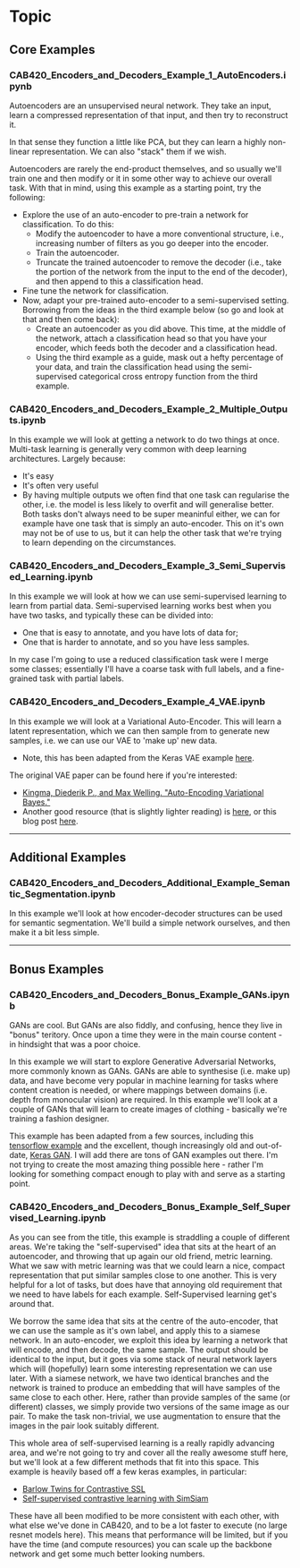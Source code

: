 # Topic

## Core Examples

### CAB420_Encoders_and_Decoders_Example_1_AutoEncoders.ipynb

Autoencoders are an unsupervised neural network. They take an input, learn a compressed representation of that input, and then try to reconstruct it.

In that sense they function a little like PCA, but they can learn a highly non-linear representation. We can also "stack" them if we wish.

Autoencoders are rarely the end-product themselves, and so usually we'll train one and then modify or it in some other way to achieve our overall task. With that in mind, using this example as a starting point, try the following: 

*  Explore the use of an auto-encoder to pre-train a network for classification. To do this:
    *  Modify the autoencoder to have a more conventional structure, i.e., increasing number of filters as you go deeper into the encoder.
    *  Train the autoencoder.
    *  Truncate the trained autoencoder to remove the decoder (i.e., take the portion of the network from the input to the end of the decoder), and then append to this a classification head.
  *  Fine tune the network for classification. 
* Now, adapt your pre-trained auto-encoder to a semi-supervised setting. Borrowing from the ideas in the third example below (so go and look at that and then come back):
    *  Create an autoencoder as you did above. This time, at the middle of the network, attach a classification head so that you have your encoder, which feeds both the decoder and a classification head.
    *  Using the third example as a guide, mask out a hefty percentage of your data, and train the classification head using the semi-supervised categorical cross entropy function from the third example. 

### CAB420_Encoders_and_Decoders_Example_2_Multiple_Outputs.ipynb

In this example we will look at getting a network to do two things at once. Multi-task learning is generally very common with deep learning architectures. Largely because:

*  It's easy
*  It's often very useful
*  By having multiple outputs we often find that one task can regularise the other, i.e. the model is less likely to overfit and will generalise better. Both tasks don't always need to be super meaninful either, we can for example have one task that is simply an auto-encoder. This on it's own may not be of use to us, but it can help the other task that we're trying to learn depending on the circumstances.


### CAB420_Encoders_and_Decoders_Example_3_Semi_Supervised_Learning.ipynb

In this example we will look at how we can use semi-supervised learning to learn from partial data. Semi-supervised learning works best when you have two tasks, and typically these can be divided into:

*  One that is easy to annotate, and you have lots of data for;
*  One that is harder to annotate, and so you have less samples.

In my case I'm going to use a reduced classification task were I merge some classes; essentially I'll have a coarse task with full labels, and a fine-grained task with partial labels.

### CAB420_Encoders_and_Decoders_Example_4_VAE.ipynb

In this example we will look at a Variational Auto-Encoder. This will learn a latent representation, which we can then sample from to generate new samples, i.e. we can use our VAE to 'make up' new data.

*  Note, this has been adapted from the Keras VAE example [here](https://keras.io/examples/variational_autoencoder/).

The original VAE paper can be found here if you're interested:

*  [Kingma, Diederik P., and Max Welling. "Auto-Encoding Variational Bayes."](https://arxiv.org/abs/1312.6114)
*  Another good resource (that is slightly lighter reading) is [here](https://ermongroup.github.io/cs228-notes/extras/vae/), or this blog post [here](https://towardsdatascience.com/intuitively-understanding-variational-autoencoders-1bfe67eb5daf).

***

## Additional Examples


### CAB420_Encoders_and_Decoders_Additional_Example_Semantic_Segmentation.ipynb

In this example we'll look at how encoder-decoder structures can be used for semantic segmentation. We'll build a simple network ourselves, and then make it a bit less simple.

***

## Bonus Examples

### CAB420_Encoders_and_Decoders_Bonus_Example_GANs.ipynb

GANs are cool. But GANs are also fiddly, and confusing, hence they live in "bonus" teritory. Once upon a time they were in the main course content - in hindsight that was a poor choice.

In this example we will start to explore Generative Adversarial Networks, more commonly known as GANs. GANs are able to synthesise (i.e. make up) data, and have become very popular in machine learning for tasks where content creation is needed, or where mappings between domains (i.e. depth from monocular vision) are required. In this example we'll look at a couple of GANs that will learn to create images of clothing - basically we're training a fashion designer.

This example has been adapted from a few sources, including this [tensorflow example](https://www.tensorflow.org/tutorials/generative/dcgan) and the excellent, though increasingly old and out-of-date, [Keras GAN](https://github.com/eriklindernoren/Keras-GAN). I will add there are tons of GAN examples out there. I'm not trying to create the most amazing thing possible here - rather I'm looking for something compact enough to play with and serve as a starting point.

### CAB420_Encoders_and_Decoders_Bonus_Example_Self_Supervised_Learning.ipynb

As you can see from the title, this example is straddling a couple of different areas. We're taking the "self-supervised" idea that sits at the heart of an autoencoder, and throwing that up again our old friend, metric learning. What we saw with metric learning was that we could learn a nice, compact representation that put similar samples close to one another. This is very helpful for a lot of tasks, but does have that annoying old requirement that we need to have labels for each example. Self-Supervised learning get's around that.

We borrow the same idea that sits at the centre of the auto-encoder, that we can use the sample as it's own label, and apply this to a siamese network. In an auto-encoder, we exploit this idea by learning a network that will encode, and then decode, the same sample. The output should be identical to the input, but it goes via some stack of neural network layers which will (hopefully) learn some interesting representation we can use later. With a siamese network, we have two identical branches and the network is trained to produce an embedding that will have samples of the same close to each other. Here, rather than provide samples of the same (or different) classes, we simply provide two versions of the same image as our pair. To make the task non-trivial, we use augmentation to ensure that the images in the pair look suitably different.

This whole area of self-supervised learning is a really rapidly advancing area, and we're not going to try and cover all the really awesome stuff here, but we'll look at a few different methods that fit into this space. This example is heavily based off a few keras examples, in particular:

*  [Barlow Twins for Contrastive SSL](https://keras.io/examples/vision/barlow_twins/)
*  [Self-supervised contrastive learning with SimSiam](https://keras.io/examples/vision/simsiam/)

These have all been modified to be more consistent with each other, with what else we've done in CAB420, and to be a lot faster to execute (no large resnet models here). This means that performance will be limited, but if you have the time (and compute resources) you can scale up the backbone network and get some much better looking numbers.